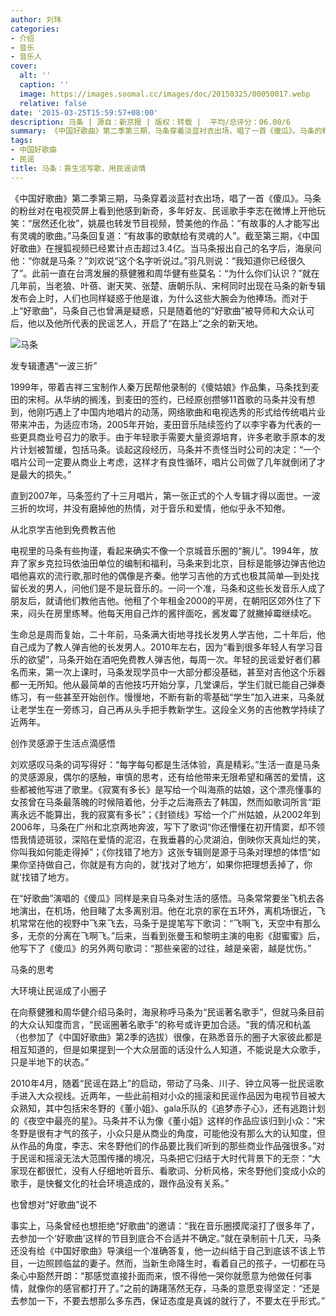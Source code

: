 ```yaml
---
author: 刘玮
categories:
- 介绍
- 音乐
- 音乐人
cover:
  alt: ''
  caption: ''
  image: https://images.soomal.cc/images/doc/20150325/00050017.webp
  relative: false
date: '2015-03-25T15:59:57+08:00'
description: 马条 | 源自：新京报 | 版权：转载 |  平均/总评分：06.00/6
summary: 《中国好歌曲》第二季第三期，马条穿着淡蓝衬衣出场，唱了一首《傻瓜》。马条的粉丝对在电视荧屏上看到他感到新奇，多年好友、民谣歌手李志在微博上开他玩笑：“居然还化妆”，姚晨也转发节目视频，赞美他的作品：“有故事的人才能写出有灵魂的歌曲。”马条回复道：“有故事的歌献给有灵魂的人”……
tags:
- 中国好歌曲
- 民谣
title: 马条：靠生活写歌，用民谣谈情
---
```


《中国好歌曲》第二季第三期，马条穿着淡蓝衬衣出场，唱了一首《傻瓜》。马条的粉丝对在电视荧屏上看到他感到新奇，多年好友、民谣歌手李志在微博上开他玩笑：“居然还化妆”，姚晨也转发节目视频，赞美他的作品：“有故事的人才能写出有灵魂的歌曲。”马条回复道：“有故事的歌献给有灵魂的人”。截至第三期，《中国好歌曲》在搜狐视频已经累计点击超过3.4亿。当马条报出自己的名字后，海泉问他：“你就是马条？”刘欢说“这个名字听说过。”羽凡则说：“我知道你已经很久了”。此前一直在台湾发展的蔡健雅和周华健有些莫名：“为什么你们认识？”就在几年前，当老狼、叶蓓、谢天笑、张楚、唐朝乐队、宋柯同时出现在马条的新专辑发布会上时，人们也同样疑惑于他是谁，为什么这些大腕会为他捧场。而对于上“好歌曲”，马条自己也曾满是疑惑，只是随着他的“好歌曲”被导师和大众认可后，他以及他所代表的民谣艺人，开启了“在路上”之余的新天地。

![马条](https://images.soomal.cc/images/doc/20150325/00050017.webp)





发专辑遭遇“一波三折”

1999年，带着吉祥三宝制作人秦万民帮他录制的《傻姑娘》作品集，马条找到麦田的宋柯。从华纳的搁浅，到麦田的签约，已经原创攒够11首歌的马条并没有想到，他刚巧遇上了中国内地唱片的动荡，网络歌曲和电视选秀的形式给传统唱片业带来冲击，为适应市场，2005年开始，麦田音乐陆续签约了以李宇春为代表的一些更具商业号召力的歌手。由于年轻歌手需要大量资源培育，许多老歌手原本的发片计划被暂缓，包括马条。谈起这段经历，马条并不责怪当时公司的决定：“一个唱片公司一定要从商业上考虑，这样才有良性循环，唱片公司做了几年就倒闭了才是最大的损失。”

直到2007年，马条签约了十三月唱片，第一张正式的个人专辑才得以面世。一波三折的坎坷，并没有磨掉他的热情，对于音乐和爱情，他似乎永不知倦。

从北京学吉他到免费教吉他

电视里的马条有些拘谨，看起来确实不像一个京城音乐圈的“腕儿”。1994年，放弃了家乡克拉玛依油田单位的编制和福利，马条来到北京，目标是能够边弹吉他边唱他喜欢的流行歌,那时他的偶像是齐秦。他学习吉他的方式也极其简单―到处找留长发的男人，问他们是不是玩音乐的。一问一个准，马条和这些长发音乐人成了朋友后，就请他们教他吉他。他租了个年租金2000的平房，在朝阳区郊外住了下来，闷头在房里练琴。他每天用自己炸的酱拌面吃，酱发霉了就撇掉霉继续吃。

生命总是周而复始，二十年前，马条满大街地寻找长发男人学吉他，二十年后，他自己成为了教人弹吉他的长发男人。2010年左右，因为“看到很多年轻人有学习音乐的欲望”，马条开始在酒吧免费教人弹吉他，每周一次。年轻的民谣爱好者们慕名而来，第一次上课时，马条发现学员中一大部分都没基础，甚至对吉他这个乐器都一无所知。他从最简单的吉他技巧开始分享，几堂课后，学生们就已能自己弹奏练习，有一些甚至开始创作。慢慢地，不断有新的零基础“学生”加入进来，马条就让老学生在一旁练习，自己再从头手把手教新学生。这段全义务的吉他教学持续了近两年。

创作灵感源于生活点滴感悟

刘欢感叹马条的词写得好：“每字每句都是生活体验，真是精彩。”生活一直是马条的灵感源泉，偶尔的感触，审慎的思考，还有给他带来无限希望和痛苦的爱情，这些都被他写进了歌里。《寂寞有多长》是写给一个叫海燕的姑娘，这个漂亮懂事的女孩曾在马条最落魄的时候陪着他，分手之后海燕去了韩国，然而如歌词所言“距离永远不能算出，我的寂寞有多长”；《封锁线》写给一个广州姑娘，从2002年到2006年，马条在广州和北京两地奔波，写下了歌词“你还懵懂在初开情窦，却不领悟我情迹斑驳，深陷在爱情的泥沼，在我垂暮的心灵湖泊，倒映你天真灿烂的笑，你叫我如何能走得掉”；《你找错了地方》这张专辑则是源于马条对理想的体悟“如果你坚持做自己，你就是有方向的，就‘找对了地方’，如果你把理想丢掉了，你就‘找错了地方。

在“好歌曲”演唱的《傻瓜》同样是来自马条对生活的感悟。马条常常要坐飞机去各地演出，在机场，他目睹了太多离别泪。他在北京的家在五环外，离机场很近，飞机常常在他的视野中飞来飞去，马条于是提笔写下歌词：“飞啊飞，天空中有那么多，无奈的分离在飞啊飞。”后来，当看到张曼玉和黎明主演的电影《甜蜜蜜》后，他写下了《傻瓜》的另外两句歌词：“那些亲密的过往，越是亲密，越是忧伤。”

马条的思考

大环境让民谣成了小圈子

在向蔡健雅和周华健介绍马条时，海泉称呼马条为“民谣著名歌手”，但就马条目前的大众认知度而言，“民谣圈著名歌手”的称号或许更加合适。“我的情况和杭盖（也参加了《中国好歌曲》第2季的选拔）很像，在熟悉音乐的圈子大家彼此都是相互知道的，但是如果提到一个大众层面的话没什么人知道，不能说是大众歌手，只是半地下的状态。”

2010年4月，随着“民谣在路上”的启动，带动了马条、川子、钟立风等一批民谣歌手进入大众视线。近两年，一些此前相对小众的摇滚和民谣作品因为电视节目被大众熟知，其中包括宋冬野的《董小姐》、gala乐队的《追梦赤子心》，还有逃跑计划的《夜空中最亮的星》。马条并不认为像《董小姐》这样的作品应该归到小众：“宋冬野是很有才气的孩子，小众只是从商业的角度，可能他没有那么大的认知度，但从作品的角度，李志、宋冬野他们的作品要比我们听到的那些商业作品强很多。”对于民谣和摇滚无法大范围传播的境况，马条把它归结于大时代背景下的无奈：“大家现在都很忙，没有人仔细地听音乐、看歌词、分析风格，宋冬野他们变成小众的歌手，是快餐文化的社会环境造成的，跟作品没有关系。”

也曾想对“好歌曲”说不

事实上，马条曾经也想拒绝“好歌曲”的邀请：“我在音乐圈摸爬滚打了很多年了，去参加一个‘好歌曲’这样的节目到底合不合适并不确定。”就在录制前十几天，马条还没有给《中国好歌曲》导演组一个准确答复，他一边纠结于自己到底该不该上节目，一边照顾临盆的妻子。然而，当新生命降生时，看着自己的孩子，一切都在马条心中豁然开朗：“那感觉直接扑面而来，恨不得他一哭你就愿意为他做任何事情，就像你的感官都打开了。”之前的踌躇荡然无存，马条的意愿变得坚定：“还是去参加一下，不要去想那么多东西，保证态度是真诚的就行了，不要太在乎形式。”